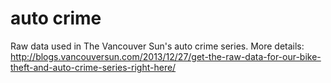 auto crime
====

Raw data used in The Vancouver Sun's auto crime series. More details: http://blogs.vancouversun.com/2013/12/27/get-the-raw-data-for-our-bike-theft-and-auto-crime-series-right-here/
